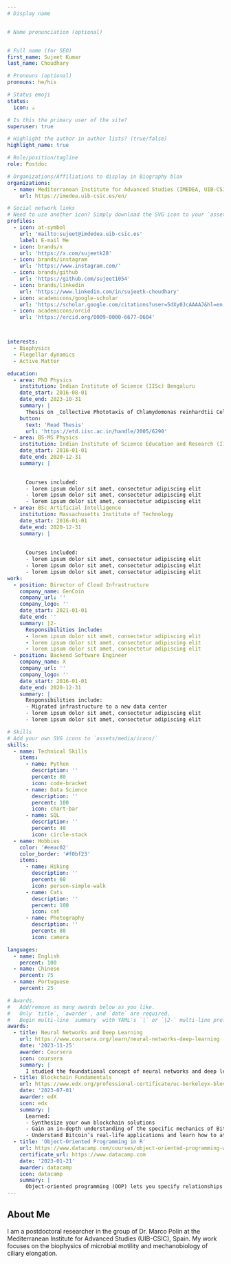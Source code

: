 ```yaml
---
# Display name


# Name pronunciation (optional)


# Full name (for SEO)
first_name: Sujeet Kumar
last_name: Choudhary

# Pronouns (optional)
pronouns: he/his

# Status emoji
status:
  icon: ☕️

# Is this the primary user of the site?
superuser: true

# Highlight the author in author lists? (true/false)
highlight_name: true

# Role/position/tagline
role: Postdoc

# Organizations/Affiliations to display in Biography blox
organizations:
  - name: Mediterranean Institute for Advanced Studies (IMEDEA, UIB-CSIC)
    url: https://imedea.uib-csic.es/en/

# Social network links
# Need to use another icon? Simply download the SVG icon to your `assets/media/icons/` folder.
profiles:
  - icon: at-symbol
    url: 'mailto:sujeet@imdedea.uib-csic.es'
    label: E-mail Me
  - icon: brands/x
    url: 'https://x.com/sujeetk28'
  - icon: brands/instagram
    url: 'https://www.instagram.com/'
  - icon: brands/github
    url: 'https://github.com/sujeet1054'
  - icon: brands/linkedin
    url: 'https://www.linkedin.com/in/sujeetk-choudhary'
  - icon: academicons/google-scholar
    url: 'https://scholar.google.com/citations?user=5dXy0JcAAAAJ&hl=en'
  - icon: academicons/orcid
    url: 'https://orcid.org/0009-0000-6677-0604'



interests:
  - Biophysics
  - Flegellar dynamics
  - Active Matter

education:
  - area: PhD Physics
    institution: Indian Institute of Science (IISc) Bengaluru
    date_start: 2016-08-01
    date_end: 2023-10-31
    summary: |
      Thesis on _Collective Phototaxis of Chlamydomonas reinhardtii Cells_. Supervised by [Prof Prerna Sharma](https://sites.google.com/site/biocolloids/). Presented papers at 5 IEEE conferences with the contributions being published in 2 Springer journals.
    button:
      text: 'Read Thesis'
      url: 'https://etd.iisc.ac.in/handle/2005/6290'
  - area: BS-MS Physics
    institution: Indian Institute of Science Education and Research (IISER), Kolkata
    date_start: 2016-01-01
    date_end: 2020-12-31
    summary: |
     

      Courses included:
      - lorem ipsum dolor sit amet, consectetur adipiscing elit
      - lorem ipsum dolor sit amet, consectetur adipiscing elit
      - lorem ipsum dolor sit amet, consectetur adipiscing elit
  - area: BSc Artificial Intelligence
    institution: Massachusetts Institute of Technology
    date_start: 2016-01-01
    date_end: 2020-12-31
    summary: |
      
      
      Courses included:
      - lorem ipsum dolor sit amet, consectetur adipiscing elit
      - lorem ipsum dolor sit amet, consectetur adipiscing elit
      - lorem ipsum dolor sit amet, consectetur adipiscing elit
work:
  - position: Director of Cloud Infrastructure
    company_name: GenCoin
    company_url: ''
    company_logo: ''
    date_start: 2021-01-01
    date_end: ''
    summary: |2-
      Responsibilities include:
      - lorem ipsum dolor sit amet, consectetur adipiscing elit
      - lorem ipsum dolor sit amet, consectetur adipiscing elit
      - lorem ipsum dolor sit amet, consectetur adipiscing elit
  - position: Backend Software Engineer
    company_name: X
    company_url: ''
    company_logo: ''
    date_start: 2016-01-01
    date_end: 2020-12-31
    summary: |
      Responsibilities include:
      - Migrated infrastructure to a new data center
      - lorem ipsum dolor sit amet, consectetur adipiscing elit
      - lorem ipsum dolor sit amet, consectetur adipiscing elit

# Skills
# Add your own SVG icons to `assets/media/icons/`
skills:
  - name: Technical Skills
    items:
      - name: Python
        description: ''
        percent: 80
        icon: code-bracket
      - name: Data Science
        description: ''
        percent: 100
        icon: chart-bar
      - name: SQL
        description: ''
        percent: 40
        icon: circle-stack
  - name: Hobbies
    color: '#eeac02'
    color_border: '#f0bf23'
    items:
      - name: Hiking
        description: ''
        percent: 60
        icon: person-simple-walk
      - name: Cats
        description: ''
        percent: 100
        icon: cat
      - name: Photography
        description: ''
        percent: 80
        icon: camera

languages:
  - name: English
    percent: 100
  - name: Chinese
    percent: 75
  - name: Portuguese
    percent: 25

# Awards.
#   Add/remove as many awards below as you like.
#   Only `title`, `awarder`, and `date` are required.
#   Begin multi-line `summary` with YAML's `|` or `|2-` multi-line prefix and indent 2 spaces below.
awards:
  - title: Neural Networks and Deep Learning
    url: https://www.coursera.org/learn/neural-networks-deep-learning
    date: '2023-11-25'
    awarder: Coursera
    icon: coursera
    summary: |
      I studied the foundational concept of neural networks and deep learning. By the end, I was familiar with the significant technological trends driving the rise of deep learning; build, train, and apply fully connected deep neural networks; implement efficient (vectorized) neural networks; identify key parameters in a neural network’s architecture; and apply deep learning to your own applications.
  - title: Blockchain Fundamentals
    url: https://www.edx.org/professional-certificate/uc-berkeleyx-blockchain-fundamentals
    date: '2023-07-01'
    awarder: edX
    icon: edx
    summary: |
      Learned:
      - Synthesize your own blockchain solutions
      - Gain an in-depth understanding of the specific mechanics of Bitcoin
      - Understand Bitcoin’s real-life applications and learn how to attack and destroy Bitcoin, Ethereum, smart contracts and Dapps, and alternatives to Bitcoin’s Proof-of-Work consensus algorithm
  - title: 'Object-Oriented Programming in R'
    url: https://www.datacamp.com/courses/object-oriented-programming-with-s3-and-r6-in-r
    certificate_url: https://www.datacamp.com
    date: '2023-01-21'
    awarder: datacamp
    icon: datacamp
    summary: |
      Object-oriented programming (OOP) lets you specify relationships between functions and the objects that they can act on, helping you manage complexity in your code. This is an intermediate level course, providing an introduction to OOP, using the S3 and R6 systems. S3 is a great day-to-day R programming tool that simplifies some of the functions that you write. R6 is especially useful for industry-specific analyses, working with web APIs, and building GUIs.
---
```


## About Me

I am a postdoctoral researcher in the group of Dr. Marco Polin at the Mediterranean Institute for Advanced Studies (UIB-CSIC), Spain. My work focuses on the biophysics of microbial motility and mechanobiology of ciliary elongation.

